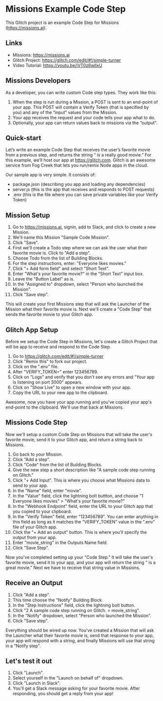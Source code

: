 Missions Example Code Step
==========================

This Glitch project is an example Code Step for Missions (https://missions.ai).

Links
-----

- Missions: https://missions.ai
- Glitch Project: https://glitch.com/edit/#!/simple-turner
- Video Tutorial: https://youtu.be/jVT0z6wIIxU

Missions Developers
-------------------

As a developer, you can write custom Code step types. They work like this:

1. When the step is run during a Mission, a POST is sent to an end-point of your app. This POST will contain a Verify Token (that is specified by you) and any of the “input” values from the Mission.
2. Your app receives the request and your code tells your app what to do.
3. Optionally, your app can return values back to missions via the “output”.

Quick-start
-----------

Let’s write an example Code Step that receives the user’s favorite movie from a previous step, and returns the string “<movie> is a really good movie.” For this example, we’ll host our app at https://glitch.com. Glitch is an awesome service from Fog Creek that lets you run/remix Node apps in the cloud.

Our sample app is very simple. It consists of:
- package.json (describing you app and loading any dependencies)
- server.js (this is the app that receives and responds to POST requests)
- .env (this is the file where you can save private variables like your Verify Token)

Mission Setup
-------------
1. Go to https://missions.ai, signin, add to Slack, and click to create a new Mission.
2. We'll name this Mission "Sample Code Mission".
3. Click "Save".
4. First we'll create a Todo step where we can ask the user what their favorite movie is. Click to "Add a step".
5. Choose Todo from the list of Building Blocks.
6. For the step instructions, enter: "Everyone likes movies."
7. Click "+ Add form field" and select "Short Text".
8. Enter "What's your favorite movie?" in the "Short Text" input box.
9. Leave the "Button Label" as is.
10. In the "Assigned to" dropdown, select "Person who launched the Mission".
11. Click "Save step".

This will create your first Missions step that will ask the Launcher of the Mission what their favorite movie is. Next we'll create a "Code Step" that sends the favorite movie to your Glitch app.

Glitch App Setup
---------------

Before we setup the Code Step in Missions, let's create a Glitch Project that will be app to receive and respond to the Code Step.

1. Go to https://glitch.com/edit/#!/simple-turner
2. Click "Remix this" to fork our project.
3. Click on the ".env" file.
4. After "VERIFY_TOKEN=" enter 123456789.
5. Click on "Logs" and verify that you don't see any errors and "Your app is listening on port 3000" appears.
6. Click on "Show Live" to open a new window with your app.
7. Copy the URL to your new app to the clipboard.

Awesome, now you have your app running and you've copied your app's end-point to the clipboard. We'll use that back at Missions.

Missions Code Step
------------------

Now we'll setup a custom Code Step on Missions that will take the user's favorite movie, send it to your Glitch app, and return a string back to Missions.

1. Go back to your Mission.
2. Click "Add a step".
3. Click "Code" from the list of Building Blocks.
4. Give the new step a short description like "A sample code step running on Glitch."
5. Click "+ Add Input". This is where you choose what Missions data to send to your app.
6. In the "Name" field, enter "movie".
7. In the "Value" field, click the lightning bolt buttton, and choose "1 Everyone likes movies" > "What's your favorite movie?"
8. In the "Webhook Endpoint" field, enter the URL to your Glitch app that you copied to your clipboard.
9. In the "Verify Token" field, enter "123456789". You can enter anything in this field as long as it matches the "VERIFY_TOKEN" value in the ".env" file of your Glitch app.
10. Click the "+ Add an output" button. This is where you'll specify the output from your app.
11. Enter "movie_string" in the Outputs Name field.
12. Click "Save Step".

Now you've completed setting up your "Code Step." It will take the user's favorite movie, send it to your app, and your app will return the string "<movie> is a great movie." Next we have to receive that string value in Missions.

Receive an Output
-----------------

1. Click "Add a step".
2. This time choose the "Notify" Building Block.
3. In the "Step Instructions" field, click the lightning bolt button.
4. Click "2 A sample code step running on Glitch. > movie_string".
5. In the "Notify" dropdown, select "Person who launched the Mission".
6. Click "Save step".

Everything should be wired up now. You've created a Mission that will ask the Launcher what their favorite movie is, send that response to your app, your app will respond with a string, and finally Missions will use that string in a "Notify step".

Let's test it out
-----------------

1. Click "Launch".
2. Select yourself in the "Launch on behalf of" dropdown.
3. Click "Launch in Slack".
4. You'll get a Slack message asking for your favorite movie. After responding, you should get a reply from your app!

